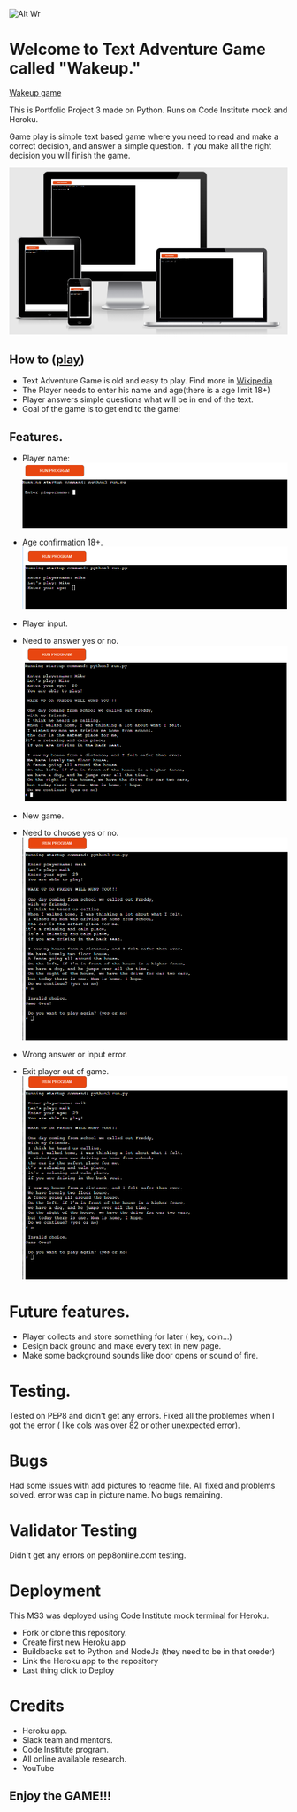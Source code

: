 
![Alt Wr](https://encrypted-tbn0.gstatic.com/images?q=tbn:ANd9GcS0aWK_eq1AAh2pWHdZbHjfCzM4itaUZTYp6YA2B5IsLaT2oYmIH0YOHKi3MVnjiBHqq8g&usqp=CAU)

# Welcome to Text Adventure Game called "Wakeup."

[Wakeup game](https://myfirstapptextadventure.herokuapp.com/)

This is Portfolio Project 3 made on Python. Runs on Code Institute mock and Heroku.

Game play is simple text based game where you need to read and make a correct decision, and answer a simple question. 
If you make all the right decision you will finish the game.

![Wakeup](images/Wakeup.PNG)

## How to ([play](https://myfirstapptextadventure.herokuapp.com/))

* Text Adventure Game is old and easy to play. Find more in [Wikipedia](https://en.wikipedia.org/wiki/Text-based_game)
* The Player needs to enter his name and age(there is a age limit 18+)
* Player answers simple questions what will be in end of the text.
* Goal of the game is to get end to the game!

## Features.

* Player name:
![player](images/player.PNG)

* Age confirmation 18+.
![age](images/age.PNG)

* Player input.
* Need to answer yes or no.
![start](images/Playtime.PNG)

* New game.
* Need to choose yes or no.
![new game](images/Error&Newgame.PNG)

* Wrong answer or input error.
* Exit player out of game.
![error](images/Error&Newgame.PNG)

# Future features.

* Player collects and store something for later ( key, coin...) 
* Design back ground and make every text in new page.
* Make some background sounds like door opens or sound of fire.

# Testing.

Tested on PEP8 and didn't get any errors.
Fixed all the problemes when I got the error ( like cols was over 82 or other unexpected error).

# Bugs

Had some issues with add pictures to readme file.
All fixed and problems solved. error was cap in picture name.
No bugs remaining.

# Validator Testing

Didn't get any errors on pep8online.com testing.

# Deployment

This MS3 was deployed using Code Institute mock terminal for Heroku.

* Fork or clone this repository.
* Create first new Heroku app
* Buildbacks set to Python and NodeJs (they need to be in that oreder)
* Link the Heroku app to the repository
* Last thing click to Deploy

# Credits

* Heroku app.
* Slack team and mentors.
* Code Institute program.
* All online available research.
* YouTube

## Enjoy the GAME!!!

